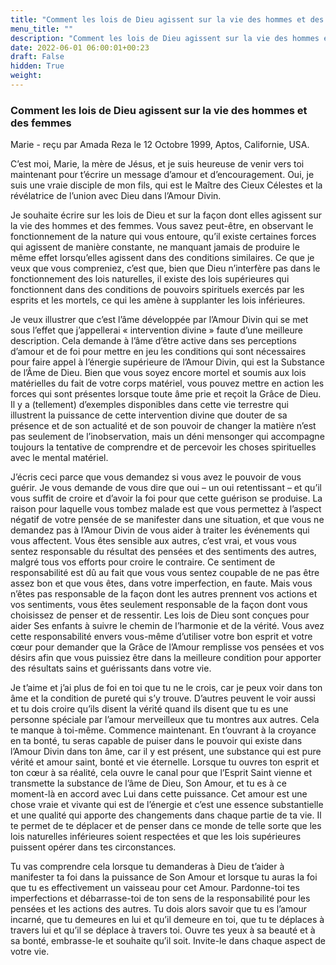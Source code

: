 ```yaml
---
title: "Comment les lois de Dieu agissent sur la vie des hommes et des femmes"
menu_title: ""
description: "Comment les lois de Dieu agissent sur la vie des hommes et des femmes"
date: 2022-06-01 06:00:01+00:23
draft: False
hidden: True
weight:
---
```

### Comment les lois de Dieu agissent sur la vie des hommes et des femmes

Marie - reçu par Amada Reza le 12 Octobre 1999, Aptos, Californie, USA.

C’est moi, Marie, la mère de Jésus, et je suis heureuse de venir vers toi maintenant pour t’écrire un message d’amour et d’encouragement. Oui, je suis une vraie disciple de mon fils, qui est le Maître des Cieux Célestes et la révélatrice de l’union avec Dieu dans l’Amour Divin.

Je souhaite écrire sur les lois de Dieu et sur la façon dont elles agissent sur la vie des hommes et des femmes. Vous savez peut-être, en observant le fonctionnement de la nature qui vous entoure, qu’il existe certaines forces qui agissent de manière constante, ne manquant jamais de produire le même effet lorsqu’elles agissent dans des conditions similaires. Ce que je veux que vous compreniez, c’est que, bien que Dieu n’interfère pas dans le fonctionnement des lois naturelles, il existe des lois supérieures qui fonctionnent dans des conditions de pouvoirs spirituels exercés par les esprits et les mortels, ce qui les amène à supplanter les lois inférieures.

Je veux illustrer que c’est l’âme développée par l’Amour Divin qui se met sous l’effet que j’appellerai « intervention divine » faute d’une meilleure description. Cela demande à l’âme d’être active dans ses perceptions d’amour et de foi pour mettre en jeu les conditions qui sont nécessaires pour faire appel à l’énergie supérieure de l’Amour Divin, qui est la Substance de l’Âme de Dieu. Bien que vous soyez encore mortel et soumis aux lois matérielles du fait de votre corps matériel, vous pouvez mettre en action les forces qui sont présentes lorsque toute âme prie et reçoit la Grâce de Dieu. Il y a (tellement) d’exemples disponibles dans cette vie terrestre qui illustrent la puissance de cette intervention divine que douter de sa présence et de son actualité et de son pouvoir de changer la matière n’est pas seulement de l’inobservation, mais un déni mensonger qui accompagne toujours la tentative de comprendre et de percevoir les choses spirituelles avec le mental matériel.

J’écris ceci parce que vous demandez si vous avez le pouvoir de vous guérir. Je vous demande de vous dire que oui – un oui retentissant – et qu’il vous suffit de croire et d’avoir la foi pour que cette guérison se produise. La raison pour laquelle vous tombez malade est que vous permettez à l’aspect négatif de votre pensée de se manifester dans une situation, et que vous ne demandez pas à l’Amour Divin de vous aider à traiter les événements qui vous affectent. Vous êtes sensible aux autres, c’est vrai, et vous vous sentez responsable du résultat des pensées et des sentiments des autres, malgré tous vos efforts pour croire le contraire. Ce sentiment de responsabilité est dû au fait que vous vous sentez coupable de ne pas être assez bon et que vous êtes, dans votre imperfection, en faute. Mais vous n’êtes pas responsable de la façon dont les autres prennent vos actions et vos sentiments, vous êtes seulement responsable de la façon dont vous choisissez de penser et de ressentir. Les lois de Dieu sont conçues pour aider Ses enfants à suivre le chemin de l’harmonie et de la vérité. Vous avez cette responsabilité envers vous-même d’utiliser votre bon esprit et votre cœur pour demander que la Grâce de l’Amour remplisse vos pensées et vos désirs afin que vous puissiez être dans la meilleure condition pour apporter des résultats sains et guérissants dans votre vie.

Je t’aime et j’ai plus de foi en toi que tu ne le crois, car je peux voir dans ton âme et la condition de pureté qui s’y trouve. D’autres peuvent le voir aussi et tu dois croire qu’ils disent la vérité quand ils disent que tu es une personne spéciale par l’amour merveilleux que tu montres aux autres. Cela te manque à toi-même. Commence maintenant. En t’ouvrant à la croyance en ta bonté, tu seras capable de puiser dans le pouvoir qui existe dans l’Amour Divin dans ton âme, car il y est présent, une substance qui est pure vérité et amour saint, bonté et vie éternelle. Lorsque tu ouvres ton esprit et ton cœur à sa réalité, cela ouvre le canal pour que l’Esprit Saint vienne et transmette la substance de l’âme de Dieu, Son Amour, et tu es à ce moment-là en accord avec Lui dans cette puissance. Cet amour est une chose vraie et vivante qui est de l’énergie et c’est une essence substantielle et une qualité qui apporte des changements dans chaque partie de ta vie. Il te permet de te déplacer et de penser dans ce monde de telle sorte que les lois naturelles inférieures soient respectées et que les lois supérieures puissent opérer dans tes circonstances.

Tu vas comprendre cela lorsque tu demanderas à Dieu de t’aider à manifester ta foi dans la puissance de Son Amour et lorsque tu auras la foi que tu es effectivement un vaisseau pour cet Amour. Pardonne-toi tes imperfections et débarrasse-toi de ton sens de la responsabilité pour les pensées et les actions des autres. Tu dois alors savoir que tu es l’amour incarné, que tu demeures en lui et qu’il demeure en toi, que tu te déplaces à travers lui et qu’il se déplace à travers toi. Ouvre tes yeux à sa beauté et à sa bonté, embrasse-le et souhaite qu’il soit. Invite-le dans chaque aspect de votre vie.
